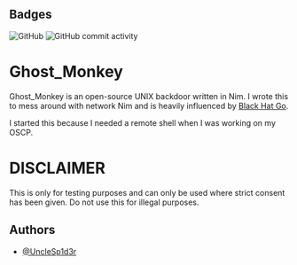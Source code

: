 ## Badges

![GitHub](https://img.shields.io/github/license/unclesp1d3r/ghost_monkey)
![GitHub commit activity](https://img.shields.io/github/commit-activity/m/unclesp1d3r/ghost_monkey)

# Ghost_Monkey

Ghost_Monkey is an open-source UNIX backdoor written in Nim. I wrote this to mess around with network Nim and is heavily influenced by [Black Hat Go](https://nostarch.com/blackhatgo).

I started this because I needed a remote shell when I was working on my OSCP.

# DISCLAIMER

This is only for testing purposes and can only be used where strict consent has been given. Do not use this for illegal purposes.

## Authors

- [@UncleSp1d3r](https://www.github.com/unclesp1d3r)

